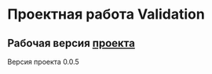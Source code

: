 # Проектная работа Validation

## Рабочая версия [проекта](https://villigo.github.com/gh-pages)

Версия проекта 0.0.5
